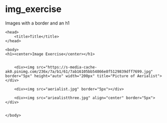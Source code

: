 # img_exercise
Images with a border and an h1

<!DOCTYPE html>

<html>

	<head>
		<title>Title</title>
	</head>

	<body>
	<h1><center>Image Exercise</center></h1>

	
		<div><img src="https://s-media-cache-ak0.pinimg.com/236x/7a/b1/61/7ab16105bb54866e8f5129839dff7699.jpg" border="5px" height="auto" width="200px" title="Picture of Aerialist"></div>

		<div><img src="aerialist.jpg" border="5px"></div>

		<div><img src="ariealistthree.jpg" align="center" border="5px"></div>


	</body>



</html>

